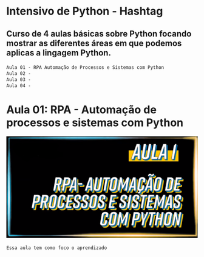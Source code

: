 # Intensivo de Python - Hashtag
## Curso de 4 aulas básicas sobre Python focando mostrar as diferentes áreas em que podemos aplicas a lingagem Python.

    Aula 01 - RPA Automação de Processos e Sistemas com Python
    Aula 02 - 
    Aula 03 - 
    Aula 04 - 



<h1>Aula 01: RPA - Automação de processos e sistemas com Python</h1>
<img src="Aula 01/img/aula1.png"/>

    Essa aula tem como foco o aprendizado 